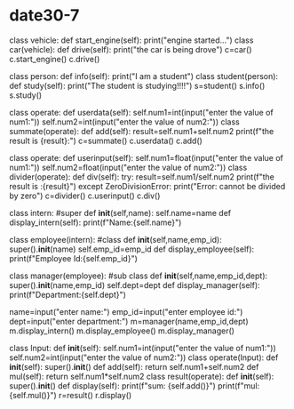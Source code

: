 # date30-7

class vehicle:
    def start_engine(self):
        print("engine started...")
class car(vehicle):
    def drive(self):
        print("the car is being drove")
c=car()
c.start_engine()
c.drive()


 class person:
     def info(self):
         print("I am a student")
class student(person):
    def study(self):
        print("The student is studying!!!!")
s=student()
s.info()
s.study()


class operate:
    def userdata(self):
        self.num1=int(input("enter the value of num1:"))
        self.num2=int(input("enter the value of num2:"))
class summate(operate):
    def add(self):
        result=self.num1+self.num2
        print(f"the result is {result}:")
c=summate()
c.userdata()
c.add()


class operate:
    def userinput(self):
        self.num1=float(input("enter the value of num1:"))
        self.num2=float(input("enter the value of num2:"))
class divider(operate):
    def div(self):
        try:
            result=self.num1/self.num2
            print(f"the result is :{result}")
        except ZeroDivisionError:
            print("Error: cannot be divided by zero")
c=divider()
c.userinput()
c.div()


class intern: #super
    def __init__(self,name):
        self.name=name
    def display_intern(self):
        print(f"Name:{self.name}")

class employee(intern): #class
    def __init__(self,name,emp_id):
        super().__init__(name)
        self.emp_id=emp_id
    def display_employee(self):
        print(f"Employee Id:{self.emp_id}")

class manager(employee): #sub class
    def __init__(self,name,emp_id,dept):
        super().__init__(name,emp_id)
        self.dept=dept
    def display_manager(self):
        print(f"Department:{self.dept}")


name=input("enter name:")
emp_id=input("enter employee id:")
dept=input("enter department:")
m=manager(name,emp_id,dept)
m.display_intern()
m.display_employee()
m.display_manager()


class Input:
    def __init__(self):
        self.num1=int(input("enter the value of num1:"))
        self.num2=int(input("enter the value of num2:"))
class operate(Input):
    def __init__(self):
        super().__init__()
    def add(self):
        return self.num1+self.num2
    def mul(self):
            return self.num1*self.num2
class result(operate):
    def __init__(self):
        super().__init__()
    def display(self):
        print(f"sum: {self.add()}")
        print(f"mul: {self.mul()}")
r=result()
r.display()      
